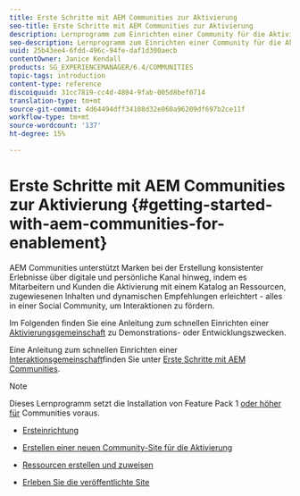 ```yaml
---
title: Erste Schritte mit AEM Communities zur Aktivierung
seo-title: Erste Schritte mit AEM Communities zur Aktivierung
description: Lernprogramm zum Einrichten einer Community für die Aktivierung
seo-description: Lernprogramm zum Einrichten einer Community für die Aktivierung
uuid: 25b43ee4-6fdd-496c-94fe-daf1d300aecb
contentOwner: Janice Kendall
products: SG_EXPERIENCEMANAGER/6.4/COMMUNITIES
topic-tags: introduction
content-type: reference
discoiquuid: 31cc7819-cc4d-4804-9fab-005d8bef0714
translation-type: tm+mt
source-git-commit: 4d64494dff34108d32e060a96209df697b2ce11f
workflow-type: tm+mt
source-wordcount: '137'
ht-degree: 15%

---
```



# Erste Schritte mit AEM Communities zur Aktivierung  {#getting-started-with-aem-communities-for-enablement}

AEM Communities unterstützt Marken bei der Erstellung konsistenter Erlebnisse über digitale und persönliche Kanal hinweg, indem es Mitarbeitern und Kunden die Aktivierung mit einem Katalog an Ressourcen, zugewiesenen Inhalten und dynamischen Empfehlungen erleichtert - alles in einer Social Community, um Interaktionen zu fördern.

Im Folgenden finden Sie eine Anleitung zum schnellen Einrichten einer [Aktivierungsgemeinschaft](overview.md#enablement-community) zu Demonstrations- oder Entwicklungszwecken.

Eine Anleitung zum schnellen Einrichten einer [Interaktionsgemeinschaft](overview.md#engagement-community)finden Sie unter [Erste Schritte mit AEM Communities](getting-started.md).

>[!NOTE]
>
>Dieses Lernprogramm setzt die Installation von Feature Pack 1 [oder höher für](deploy-communities.md#latestfeaturepack) Communities voraus.

* [Ersteinrichtung](enablement-setup.md)

* [Erstellen einer neuen Community-Site für die Aktivierung](enablement-create-site.md)

* [Ressourcen erstellen und zuweisen](resource.md)

* [Erleben Sie die veröffentlichte Site](enablement-published-site.md)


